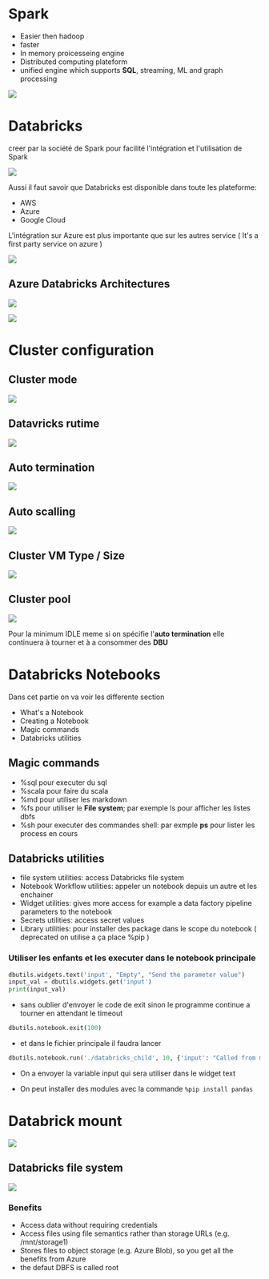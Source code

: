 # Spark

- Easier then hadoop
- faster
- In memory proicesseing engine
- Distributed computing plateform
- unified engine which supports **SQL**, streaming, ML and graph processing

![](2022-08-10-11-06-47.png)

# Databricks
creer par la société de Spark pour facilité l'intégration et l'utilisation de Spark

![](2022-08-10-11-14-16.png)

Aussi il faut savoir que Databricks est disponible dans toute les plateforme:
- AWS
- Azure
- Google Cloud

L'intégration sur Azure est plus importante que sur les autres service ( It's a first party service on azure )

![](2022-08-10-14-14-54.png)

## Azure Databricks Architectures

![](2022-08-11-14-02-30.png)

![](2022-08-11-14-30-33.png)

# Cluster configuration

## Cluster mode

![](2022-08-13-12-01-38.png)

## Datavricks rutime

![](2022-08-13-12-02-23.png)

## Auto termination 

![](2022-08-13-12-02-53.png)

## Auto scalling

![](2022-08-13-12-04-33.png)

## Cluster VM Type / Size

![](2022-08-13-12-03-55.png)

## Cluster pool

![](2022-08-13-12-31-30.png)

Pour la minimum IDLE meme si on spécifie l'**auto termination** elle continuera à tourner et à a consommer des **DBU**

# Databricks Notebooks
Dans cet partie on va voir les differente section 
- What's a Notebook
- Creating a Notebook
- Magic commands
- Databricks utilities

## Magic commands
- %sql pour executer du sql 
- %scala pour faire du scala
- %md pour utiliser les markdown
- %fs pour utiliser le **File system**; par exemple ls pour afficher les listes dbfs
- %sh pour executer des commandes shell: par exmple **ps** pour lister les process en cours

## Databricks utilities
- file system utilities: access Databricks file system
- Notebook Workflow utilities: appeler un notebook depuis un autre et les enchainer
- Widget utilities: gives more access for example a data factory pipeline parameters to the notebook
- Secrets utilities: access secret values 
- Library utilities: pour installer des package dans le scope du notebook ( deprecated on utilise a ça place %pip )

### Utiliser les enfants et les executer dans le notebook principale

```python
dbutils.widgets.text('input', "Empty", "Send the parameter value")
input_val = dbutils.widgets.get('input')
print(input_val)
```
- sans oublier d'envoyer le code de exit sinon le programme continue a tourner en attendant le timeout

```python
dbutils.notebook.exit(100)
```

- et dans le fichier principale il faudra lancer 

```python
dbutils.notebook.run('./databricks_child', 10, {'input': "Called from main notebook"})
```
- On a envoyer la variable input qui sera utiliser dans le widget text 

- On peut installer des modules avec la commande ```%pip install pandas```

# Databrick mount
![](2022-08-14-16-32-32.png)

## Databricks file system

![](2022-08-14-16-33-55.png)

### Benefits
- Access data without requiring credentials
- Access files using file semantics rather than storage URLs (e.g. /mnt/storage1)
- Stores files to object storage (e.g. Azure Blob), so you get all the benefits from Azure
- the defaut DBFS is called root 